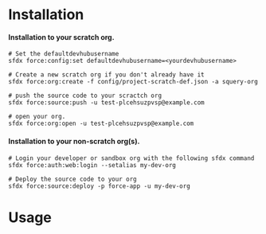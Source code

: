 # Installation
  
  #### Installation to your scratch org.
  
```console
# Set the defaultdevhubusername
sfdx force:config:set defaultdevhubusername=<yourdevhubusername>
  
# Create a new scratch org if you don't already have it 
sfdx force:org:create -f config/project-scratch-def.json -a squery-org
  
# push the source code to your scractch org
sfdx force:source:push -u test-plcehsuzpvsp@example.com
  
# open your org.
sfdx force:org:open -u test-plcehsuzpvsp@example.com
```
  
  #### Installation to your non-scratch org(s).
  
```console
# Login your developer or sandbox org with the following sfdx command
sfdx force:auth:web:login --setalias my-dev-org
  
# Deploy the source code to your org
sfdx force:source:deploy -p force-app -u my-dev-org 
```
  
# Usage






